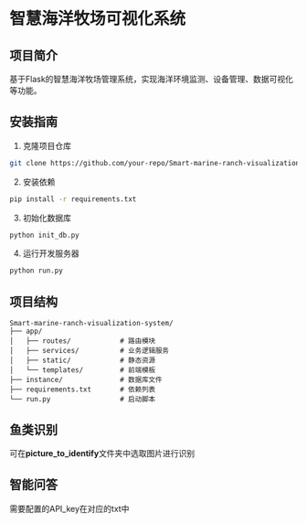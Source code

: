# 智慧海洋牧场可视化系统

## 项目简介
基于Flask的智慧海洋牧场管理系统，实现海洋环境监测、设备管理、数据可视化等功能。

## 安装指南
1. 克隆项目仓库
```bash
git clone https://github.com/your-repo/Smart-marine-ranch-visualization-system.git
```

2. 安装依赖
```bash
pip install -r requirements.txt
```

3. 初始化数据库
```bash
python init_db.py
```

4. 运行开发服务器
```bash
python run.py
```

## 项目结构
```
Smart-marine-ranch-visualization-system/
├── app/
│   ├── routes/            # 路由模块
│   ├── services/          # 业务逻辑服务
│   ├── static/            # 静态资源
│   └── templates/         # 前端模板
├── instance/              # 数据库文件
├── requirements.txt       # 依赖列表
└── run.py                 # 启动脚本
```

## 鱼类识别

可在**picture_to_identify**文件夹中选取图片进行识别

## 智能问答

需要配置的API_key在对应的txt中